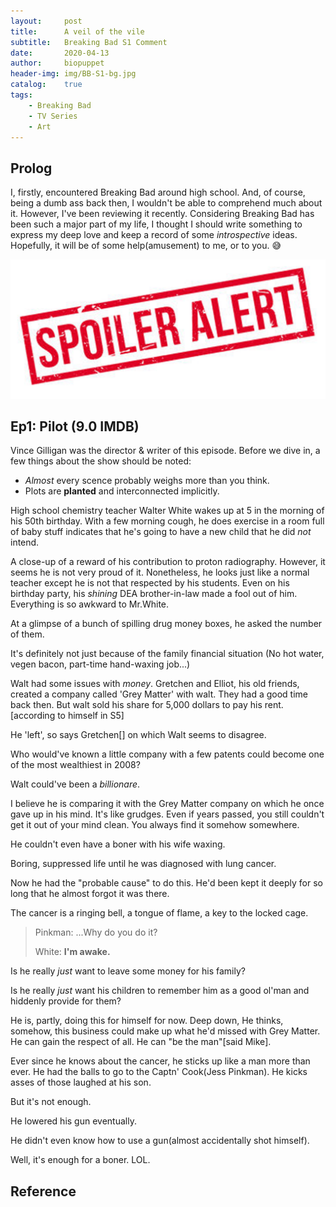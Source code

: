 ```yaml
---
layout:     post
title:      A veil of the vile
subtitle:   Breaking Bad S1 Comment
date:       2020-04-13
author:     biopuppet
header-img: img/BB-S1-bg.jpg
catalog:    true
tags:
    - Breaking Bad
    - TV Series
    - Art
---
```


## Prolog
I, firstly, encountered Breaking Bad around high school. And, of course, being a dumb ass back then, I wouldn't be able to comprehend much about it. However, I've been reviewing it recently. Considering Breaking Bad has been such a major part of my life, I thought I should write something to express my deep love and keep a record of some *introspective* ideas. Hopefully, it will be of some help(amusement) to me, or to you. 😅

![](/img/Spoiler-Alert.png)

## Ep1: Pilot (9.0 IMDB)
Vince Gilligan was the director & writer of this episode. Before we dive in, a few things about the show should be noted:

- *Almost* every scence probably weighs more than you think.
- Plots are **planted** and interconnected implicitly.

High school chemistry teacher Walter White wakes up at 5 in the morning of his 50th birthday. With a few morning cough, he does exercise in a room full of baby stuff indicates that he's going to have a new child that he did *not* intend.

A close-up of a reward of his contribution to proton radiography. However, it seems he is not very proud of it. Nonetheless, he looks just like a normal teacher except he is not that respected by his students. Even on his birthday party, his *shining* DEA brother-in-law made a fool out of him. Everything is so awkward to Mr.White. 

At a glimpse of a bunch of spilling drug money boxes, he asked the number of them.

It's definitely not just because of the family financial situation (No hot water, vegen bacon, part-time hand-waxing job...)

Walt had some issues with *money*. Gretchen and Elliot, his old friends, created a company called 'Grey Matter' with walt. They had a good time back then. But walt sold his share for 5,000 dollars to pay his rent.[according to himself in S5]

He 'left', so says Gretchen[] on which Walt seems to disagree.

Who would've known a little company with a few patents could become one of the most wealthiest in 2008?

Walt could've been a *billionare*.

I believe he is comparing it with the Grey Matter company on which he once gave up in his mind. It's like grudges. Even if years passed, you still couldn't get it out of your mind clean. You always find it somehow somewhere.

He couldn't even have a boner with his wife waxing.

Boring, suppressed life until he was diagnosed with lung cancer.

Now he had the "probable cause" to do this. He'd been kept it deeply for so long that he almost forgot it was there.

The cancer is a ringing bell, a tongue of flame, a key to the locked cage.

> Pinkman: ...Why do you do it?
>
> White: **I'm awake.**

Is he really *just* want to leave some money for his family?

Is he really *just* want his children to remember him as a good ol'man and hiddenly provide for them?

He is, partly, doing this for himself for now. Deep down, He thinks, somehow, this business could make up what he'd missed with Grey Matter. He can gain the respect of all. He can "be the man"[said Mike].

Ever since he knows about the cancer, he sticks up like a man more than ever. He had the balls to go to the Captn' Cook(Jess Pinkman). He kicks asses of those laughed at his son.

But it's not enough. 

He lowered his gun eventually.

He didn't even know how to use a gun(almost accidentally shot himself).

Well, it's enough for a boner. LOL.

## Reference

